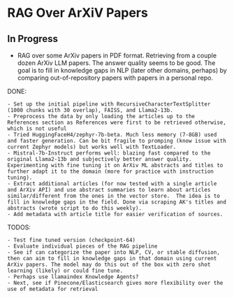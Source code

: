 # RAG Over ArXiV Papers

## In Progress

- RAG over some ArXiv papers in PDF format. Retrieving from a couple dozen ArXiv LLM papers. The answer quality seems to be good. The goal is to fill in knowledge gaps in NLP (later other domains, perhaps) by comparing out-of-repository papers with papers in a personal repo.

DONE:

    - Set up the initial pipeline with RecursiveCharacterTextSplitter (1000 chunks with 30 overlap), FAISS, and Llama2-13b.
    - Preprocess the data by only loading the articles up to the References section as References were first to be retrieved otherwise, which is not useful
    - Tried HuggingFaceH4/zephyr-7b-beta. Much less memory (7-8GB) used and faster generation. Can be bit fragile to promping (know issue with current Zephyr models) but works well with TextLoader. 
    - Mistral-7b-Instruct performs well: blazing fast compared to the original Llama2-13b and subjectively better answer quality. Experimenting with fine tuning it on ArXiv ML abstracts and titles to further adapt it to the domain (more for practice with instruction tuning).
    - Extract additional articles (for now tested with a single article and ArXiv API) and use abstract summaries to learn about articles similar/different from the ones in the vector store.  The idea is to fill in knowledge gaps in the field. Done via scraping AK's titles and abstracts (wrote script to do this weekly).
    - Add metadata with article title for easier verification of sources.
  
TODOS:

    - Test fine tuned version (checkpoint-64)
    - Evaluate individual pieces of the RAG pipeline
    - See if can categorize the paper into NLP, CV, or stable diffusion, then can aim to fill in knowledge gaps in that domain using current ArXiv papers. The model may do this out of the box with zero shot learning (likely) or could fine tune.
    - Perhaps use llamaindex Knowledge Agents? 
    - Next, see if Pinecone/Elasticsearch gives more flexibility over the use of metadata for retrieval
   
